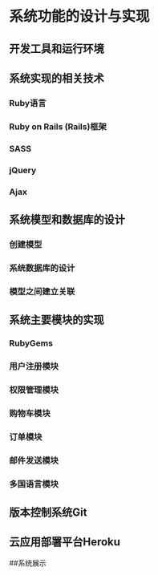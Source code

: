 # 系统功能的设计与实现

## 开发工具和运行环境

## 系统实现的相关技术
### Ruby语言
### Ruby on Rails (Rails)框架
### SASS
### jQuery
### Ajax

## 系统模型和数据库的设计
### 创建模型
### 系统数据库的设计
### 模型之间建立关联

## 系统主要模块的实现
### RubyGems
### 用户注册模块
### 权限管理模块
### 购物车模块
### 订单模块
### 邮件发送模块
### 多国语言模块

## 版本控制系统Git

## 云应用部署平台Heroku

##系统展示
